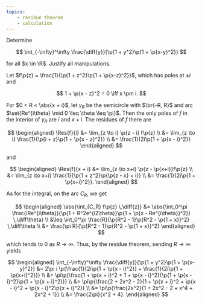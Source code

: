 ```yaml
---
topics:
    - residue theorem
    - calculation
---
```


<problem>

Determine

$$
\int_{-\infty}^\infty \frac{\diff{y}}{\p{1 + y^2}\p{1 + \p{x-y}^2}}
$$

for all $x \in \R$. Justify all manipulations.

</problem>

<solution>

Let $f\p{z} = \frac{1}{\p{1 + z^2}\p{1 + \p{x-z}^2}}$, which has poles at $\pm i$ and

$$
1 + \p{x - z}^2 = 0
\iff x \pm i.
$$

For $0 < R < \abs{x + i}$, let $\gamma_R$ be the semicircle with $\br{-R, R}$ and arc $\set{Re^{i\theta} \mid 0 \leq \theta \leq \pi}$. Then the only poles of $f$ in the interior of $\gamma_R$ are $i$ and $x + i$. The residues of $f$ there are

$$
\begin{aligned}
    \Res{f}{i}
        &= \lim_{z \to i} \p{z - i} f\p{z} \\
        &= \lim_{z \to i} \frac{1}{\p{i + z}\p{1 + \p{x - z}^2}} \\
        &= \frac{1}{2i\p{1 + \p{x - i}^2}}
\end{aligned}
$$

and

$$
\begin{aligned}
    \Res{f}{x + i}
        &= \lim_{z \to x+i} \p{z - \p{x+i}}f\p{z} \\
        &= \lim_{z \to x+i} \frac{1}{\p{1 + z^2}\p{\p{z - x} + i}} \\
        &= \frac{1}{2i\p{1 + \p{x+i}^2}}.
\end{aligned}
$$

As for the integral, on the arc $C_R$, we get

$$
\begin{aligned}
    \abs{\int_{C_R} f\p{z} \,\diff{z}}
        &= \abs{\int_0^\pi \frac{iRe^{i\theta}}{\p{1 + R^2e^{i2\theta}}\p{1 + \p{x - Re^{i\theta}}^2}} \,\diff\theta} \\
        &\leq \int_0^\pi \frac{R}{\p{R^2 - 1}\p{R^2 - \p{1 + x}}^2} \,\diff\theta \\
        &= \frac{\pi R}{\p{R^2 - 1}\p{R^2 - \p{1 + x}}^2}
\end{aligned}
$$

which tends to $0$ as $R \to \infty$. Thus, by the residue theorem, sending $R \to \infty$ yields

$$
\begin{aligned}
    \int_{-\infty}^\infty \frac{\diff{y}}{\p{1 + y^2}\p{1 + \p{x-y}^2}}
        &= 2\pi i \p{\frac{1}{2i\p{1 + \p{x - i}^2}} + \frac{1}{2i\p{1 + \p{x+i}^2}}} \\
        &= \pi\p{\frac{1 + \p{x + i}^2 + 1 + \p{x - i}^2}{\p{1 + \p{x - i}^2}\p{1 + \p{x + i}^2}}} \\
        &= \pi\p{\frac{2 + 2x^2 - 2}{1 + \p{x + i}^2 + \p{x - i}^2 + \p{x - i}^2\p{x + i}^2}} \\
        &= \pi\p{\frac{2x^2}{1 + 2x^2 - 2 + x^4 + 2x^2 + 1}} \\
        &= \frac{2\pi}{x^2 + 4}.
\end{aligned}
$$

</solution>
